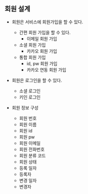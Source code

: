## 회원 설계 

- 회원은 서비스에 회원가입을 할 수 있다.
  - 간편 회원 가입을 할 수 있다. 
    - 이메일 회원 가입 
  - 소셜 회원 가입 
    - 카카오 회원 가입 
  - 통합 회원 가입 
    - id, pw 회원 가입 
    - 카카오 연동 회원 가입

- 회원은 로그인을 할 수 있다. 
  - 소셜 로그인 
  - 키인 로그인 

- 회원 정보 구성 
  - 회원 번호 
  - 회원 이름 
  - 회원 id 
  - 회원 pw
  - 회원 이메일 
  - 회원 전화번호 
  - 회원 분류 코드 
  - 회원 상태 
  - 등록 일자
  - 등록자
  - 변경 일자
  - 변경자
